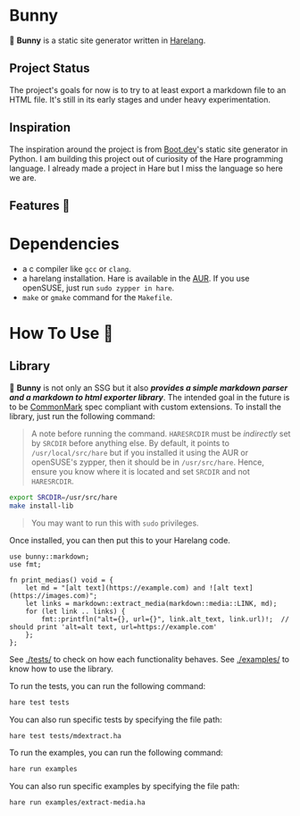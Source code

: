 # Bunny

🐇 **Bunny** is a static site generator written in [Harelang](https://harelang.org).

## Project Status

The project's goals for now is to try to at least export a markdown file to
an HTML file. It's still in its early stages and under heavy experimentation.

## Inspiration

The inspiration around the project is from [Boot.dev](https://boot.dev)'s
static site generator in Python. I am building this project out of curiosity of
the Hare programming language. I already made a project in Hare but I miss
the language so here we are.

## Features 🚧

# Dependencies

- a c compiler like `gcc` or `clang`.
- a harelang installation. Hare is available in the [AUR](https://aur.archlinux.org/packages/hare). If you use openSUSE, just run `sudo zypper in hare`.
- `make` or `gmake` command for the `Makefile`.

# How To Use 🚧

## Library

🐇 **Bunny** is not only an SSG but it also _**provides a simple markdown
parser and a markdown to html exporter library**_. The intended goal in the future is
to be [CommonMark](https://spec.commonmark.org/) spec compliant with custom
extensions. To install the library, just run the following command:

> A note before running the command. `HARESRCDIR` must be _indirectly_ set by `SRCDIR` before anything else.
> By default, it points to `/usr/local/src/hare` but if you installed it using the AUR or openSUSE's zypper,
> then it should be in `/usr/src/hare`. Hence, ensure you know where it is located and set `SRCDIR`
> and not `HARESRCDIR`.

```bash
export SRCDIR=/usr/src/hare
make install-lib
```

> You may want to run this with `sudo` privileges.

Once installed, you can then put this to your Harelang code.

```hare
use bunny::markdown;
use fmt;

fn print_medias() void = {
	let md = "[alt text](https://example.com) and ![alt text](https://images.com)";
	let links = markdown::extract_media(markdown::media::LINK, md);
	for (let link .. links) {
		fmt::printfln("alt={}, url={}", link.alt_text, link.url)!;  // should print 'alt=alt text, url=https://example.com'
	};
};
```


See [./tests/](./tests/) to check on how each functionality behaves. See [./examples/](./examples/) to know how to use the library.

To run the tests, you can run the following command:

```bash
hare test tests
```

You can also run specific tests by specifying the file path:

```bash
hare test tests/mdextract.ha
```

To run the examples, you can run the following command:

```bash
hare run examples
```

You can also run specific examples by specifying the file path:

```bash
hare run examples/extract-media.ha
```

